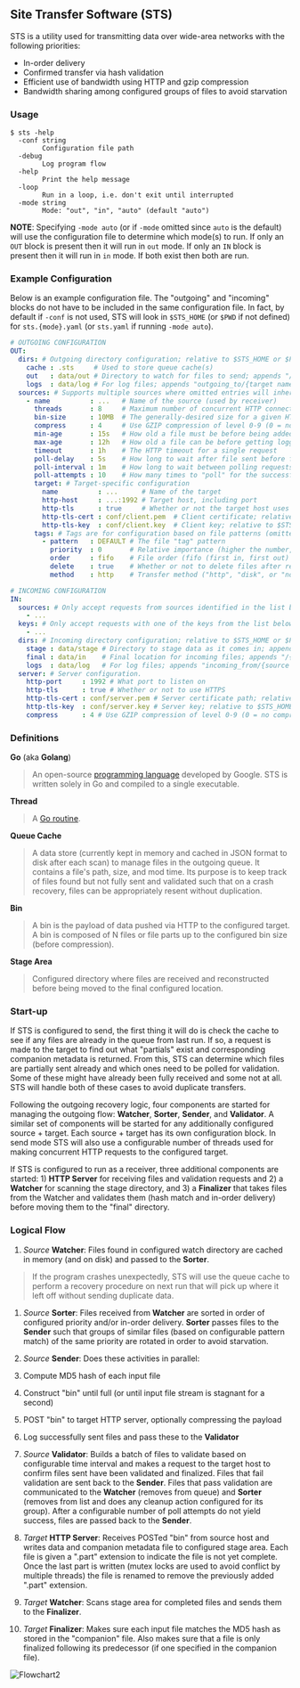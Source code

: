Site Transfer Software (STS)
----------------------------

STS is a utility used for transmitting data over wide-area networks with the following priorities:

- In-order delivery
- Confirmed transfer via hash validation
- Efficient use of bandwidth using HTTP and gzip compression
- Bandwidth sharing among configured groups of files to avoid starvation

### Usage

```
$ sts -help
  -conf string
    	Configuration file path
  -debug
    	Log program flow
  -help
    	Print the help message
  -loop
    	Run in a loop, i.e. don't exit until interrupted
  -mode string
    	Mode: "out", "in", "auto" (default "auto")
```

**NOTE**: Specifying `-mode auto` (or if `-mode` omitted since `auto` is the default) will use the configuration file to determine which mode(s) to run.  If only an `OUT` block is present then it will run in `out` mode.  If only an `IN` block is present then it will run in `in` mode.  If both exist then both are run.

### Example Configuration

Below is an example configuration file.  The "outgoing" and "incoming" blocks do not have to be included in the same configuration file.  In fact, by default if `-conf` is not used, STS will look in `$STS_HOME` (or `$PWD` if not defined) for `sts.{mode}.yaml` (or `sts.yaml` if running `-mode auto`).

```yaml
# OUTGOING CONFIGURATION
OUT:
  dirs: # Outgoing directory configuration; relative to $STS_HOME or $PWD if not absolute
    cache : .sts     # Used to store queue cache(s)
    out   : data/out # Directory to watch for files to send; appends "/{target name}"
    logs  : data/log # For log files; appends "outgoing_to/{target name}" and "messages"
  sources: # Supports multiple sources where omitted entries will inherit from previous sources hierarchically
    - name          : ...   # Name of the source (used by receiver)
      threads       : 8     # Maximum number of concurrent HTTP connections
      bin-size      : 10MB  # The generally-desired size for a given HTTP request (BEFORE any compression)
      compress      : 4     # Use GZIP compression of level 0-9 (0 = no compression, 9 = best but slowest)
      min-age       : 15s   # How old a file must be before being added to the "outgoing" queue
      max-age       : 12h   # How old a file can be before getting logged as "stale" (remains in the queue)
      timeout       : 1h    # The HTTP timeout for a single request
      poll-delay    : 5s    # How long to wait after file sent before final validation
      poll-interval : 1m    # How long to wait between polling requests
      poll-attempts : 10    # How many times to "poll" for the successful reception of a file before re-sending
      target: # Target-specific configuration
        name          : ...      # Name of the target
        http-host     : ...:1992 # Target host, including port
        http-tls      : true     # Whether or not the target host uses HTTPS
        http-tls-cert : conf/client.pem  # Client certificate; relative to $STS_HOME or $PWD if not absolute
        http-tls-key  : conf/client.key  # Client key; relative to $STS_HOME or $PWD if not absolute
      tags: # Tags are for configuration based on file patterns (omitted attributes are inherited)
        - pattern   : DEFAULT # The file "tag" pattern
          priority  : 0       # Relative importance (higher the number, greater the importance)
          order     : fifo    # File order (fifo (first in, first out) or none)
          delete    : true    # Whether or not to delete files after reception confirmation
          method    : http    # Transfer method ("http", "disk", or "none")

# INCOMING CONFIGURATION
IN:
  sources: # Only accept requests from sources identified in the list below
    - ...
  keys: # Only accept requests with one of the keys from the list below
    - ...
  dirs: # Incoming directory configuration; relative to $STS_HOME or $PWD if not absolute
    stage : data/stage # Directory to stage data as it comes in; appends "/{source name}"
    final : data/in    # Final location for incoming files; appends "/{source name}"
    logs  : data/log   # For log files; appends "incoming_from/{source name}" and "messages"
  server: # Server configuration.
    http-port     : 1992 # What port to listen on
    http-tls      : true # Whether or not to use HTTPS
    http-tls-cert : conf/server.pem # Server certificate path; relative to $STS_HOME or $PWD if not absolute
    http-tls-key  : conf/server.key # Server key; relative to $STS_HOME or $PWD if not absolute
    compress      : 4 # Use GZIP compression of level 0-9 (0 = no compression, 9 = best but slowest) on response payloads
```

### Definitions

**Go** (aka **Golang**)
  > An open-source [programming language](https://golang.org/) developed by Google.  STS is written solely in Go and compiled to a single executable.

**Thread**
  > A [Go routine](https://gobyexample.com/goroutines).

**Queue Cache**
  > A data store (currently kept in memory and cached in JSON format to disk after each scan) to manage files in the outgoing queue.  It contains a file's path, size, and mod time.  Its purpose is to keep track of files found but not fully sent and validated such that on a crash recovery, files can be appropriately resent without duplication.

**Bin**
  > A bin is the payload of data pushed via HTTP to the configured target.  A bin is composed of N files or file parts up to the configured bin size (before compression).

**Stage Area**
  > Configured directory where files are received and reconstructed before being moved to the final configured location.

### Start-up

If STS is configured to send, the first thing it will do is check the cache to see if any files are already in the queue from last run.  If so, a request is made to the target to find out what "partials" exist and corresponding companion metadata is returned.  From this, STS can determine which files are partially sent already and which ones need to be polled for validation.  Some of these might have already been fully received and some not at all.  STS will handle both of these cases to avoid duplicate transfers.

Following the outgoing recovery logic, four components are started for managing the outgoing flow: **Watcher**, **Sorter**, **Sender**, and **Validator**.  A similar set of components will be started for any additionally configured source + target.  Each source + target has its own configuration block.  In send mode STS will also use a configurable number of threads used for making concurrent HTTP requests to the configured target.

If STS is configured to run as a receiver, three additional components are started: 1) **HTTP Server** for receiving files and validation requests and 2) a **Watcher** for scanning the stage directory, and 3) a **Finalizer** that takes files from the Watcher and validates them (hash match and in-order delivery) before moving them to the "final" directory.

### Logical Flow

1. _Source_ **Watcher**: Files found in configured watch directory are cached in memory (and on disk) and passed to the **Sorter**.

  > If the program crashes unexpectedly, STS will use the queue cache to perform a recovery procedure on next run that will pick up where it left off without sending duplicate data.

1. _Source_ **Sorter**: Files received from **Watcher** are sorted in order of configured priority and/or in-order delivery.  **Sorter** passes files to the **Sender** such that groups of similar files (based on configurable pattern match) of the same priority are rotated in order to avoid starvation.

1. _Source_ **Sender**: Does these activities in parallel:

  1. Compute MD5 hash of each input file
  1. Construct "bin" until full (or until input file stream is stagnant for a second)
  1. POST "bin" to target HTTP server, optionally compressing the payload
  1. Log successfully sent files and pass these to the **Validator**

1. _Source_ **Validator**: Builds a batch of files to validate based on configurable time interval and makes a request to the target host to confirm files sent have been validated and finalized.  Files that fail validation are sent back to the **Sender**.  Files that pass validation are communicated to the **Watcher** (removes from queue) and **Sorter** (removes from list and does any cleanup action configured for its group).  After a configurable number of poll attempts do not yield success, files are passed back to the **Sender**.

1. _Target_ **HTTP Server**: Receives POSTed "bin" from source host and writes data and companion metadata file to configured stage area.  Each file is given a ".part" extension to indicate the file is not yet complete.  Once the last part is written (mutex locks are used to avoid conflict by multiple threads) the file is renamed to remove the previously added ".part" extension.

1. _Target_ **Watcher**: Scans stage area for completed files and sends them to the **Finalizer**.

1. _Target_ **Finalizer**: Makes sure each input file matches the MD5 hash as stored in the "companion" file.  Also makes sure that a file is only finalized following its predecessor (if one specified in the companion file).


![Flowchart2](assets/flow.png?raw=true)
